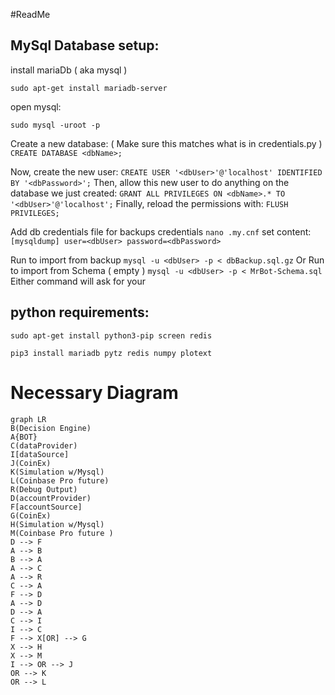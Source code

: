 #ReadMe

## MySql Database setup:

install mariaDb ( aka mysql )

`sudo apt-get install mariadb-server`

open mysql:

`sudo mysql -uroot -p`

Create a new database: ( Make sure this matches what is in credentials.py )
`CREATE DATABASE <dbName>;`

Now, create the new user:
`CREATE USER '<dbUser>'@'localhost' IDENTIFIED BY '<dbPassword>';`
Then, allow this new user to do anything on the database we just created:
`GRANT ALL PRIVILEGES ON <dbName>.* TO '<dbUser>'@'localhost';`
Finally, reload the permissions with:
`FLUSH PRIVILEGES;`

Add db credentials file for backups credentials
`nano .my.cnf`
set content:
`[mysqldump]
user=<dbUser>
password=<dbPassword>`

Run to import from backup
`mysql -u <dbUser> -p < dbBackup.sql.gz`
Or Run to import from Schema ( empty )
`mysql -u <dbUser> -p < MrBot-Schema.sql`
Either command will ask for your <dbPassword>

## python requirements:

`sudo apt-get install python3-pip screen redis`

`pip3 install mariadb pytz redis numpy plotext`

# Necessary Diagram
```mermaid
graph LR
B(Decision Engine)
A{BOT} 
C(dataProvider)
I[dataSource]
J(CoinEx)
K(Simulation w/Mysql)
L(Coinbase Pro future)
R(Debug Output)
D(accountProvider)
F[accountSource]
G(CoinEx)
H(Simulation w/Mysql)
M(Coinbase Pro future )
D --> F
A --> B
B --> A
A --> C
A --> R
C --> A
F --> D
A --> D
D --> A
C --> I
I --> C
F --> X[OR] --> G
X --> H
X --> M
I --> OR --> J
OR --> K
OR --> L
```
